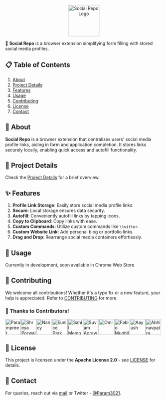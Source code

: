 <p align="center">
  <img src="https://github.com/shubhusion/SocialRepo/blob/main/src/assets/logos/logo.png" alt="Social Repo Logo" width="100px">
</p>

🚀 **Social Repo** is a browser extension simplifying form filling with stored social media profiles.

## 📋 Table of Contents

1. [About](#about)
2. [Project Details](#project-details)
3. [Features](#features)
4. [Usage](#usage)
5. [Contributing](#contributing)
6. [License](#license)
7. [Contact](#contact)

## 🌟 About

**Social Repo** is a browser extension that centralizes users' social media profile links, aiding in form and application completion. It stores links securely locally, enabling quick access and autofill functionality.

## 📌 Project Details

Check the [Project Details](.github/docs/README.md) for a brief overview.

## ✨ Features

1. **Profile Link Storage**: Easily store social media profile links.
2. **Secure**: Local storage ensures data security.
3. **Autofill**: Conveniently autofill links by tapping icons.
4. **Copy to Clipboard**: Copy links with ease.
5. **Custom Commands**: Utilize custom commands like `\twitter`.
6. **Custom Website Link**: Add personal blog or portfolio links.
7. **Drag and Drop**: Rearrange social media containers effortlessly.

## 🚀 Usage

Currently in development, soon available in Chrome Web Store.

## 🤝 Contributing

We welcome all contributions! Whether it's a typo fix or a new feature, your help is appreciated. Refer to [CONTRIBUTING](.github/docs/CONTRIBUTING.md) for more.

### 🙏 Thanks to Contributors!

<a href="https://github.com/Param302"><img src="https://avatars.githubusercontent.com/u/76559816?v=4" width="50px" height="auto" alt="Parampreet Singh"></a><a href="https://github.com/porwalshreyaa"><img src="https://avatars.githubusercontent.com/u/111834212?v=4" width="50px" height="auto" alt="Shreya Porwal"></a><a href="https://github.com/nancyvaryani"><img src="https://avatars.githubusercontent.com/u/97382450?v=4" width="50px" height="auto" alt="Nancy"></a><a href="https://github.com/evnxprk"><img src="https://avatars.githubusercontent.com/u/107530902?v=4" width="50px" height="auto" alt="Eunice Park"></a><a href="https://github.com/SamFusedBits"><img src="https://avatars.githubusercontent.com/u/129924814?v=4" width="50px" height="auto" alt="Sahil Memon"></a><a href="https://github.com/Suvam3456"><img src="https://avatars.githubusercontent.com/u/99579881?v=4" width="50px" height="auto" alt="Suvam Agrawal"></a><a href="https://github.com/NormTurtle"><img src="https://avatars.githubusercontent.com/u/108952834?v=4" width="50px" height="auto" alt="Omi"></a><a href="https://github.com/fabiomughilan"><img src="https://avatars.githubusercontent.com/u/64077520?v=4" width="50px" height="auto" alt="Fabio Mughilan"></a><a href="https://github.com/aayushwrld"><img src="https://avatars.githubusercontent.com/u/142794224?v=4" width="50px" height="auto" alt="Aayush"></a><a href="https://github.com/Abhinavpatra"><img src="https://avatars.githubusercontent.com/u/149466436?v=4" width="50px" height="auto" alt="Abhinavpatra"></a>

## 📄 License

This project is licensed under the **Apache License 2.0** - see [LICENSE](LICENSE) for details.

## 📧 Contact

For queries, reach out via [mail](mailto:connectwithparam.30@gmail.com) or Twitter - [@Param3021](https://twitter.com/Param3021).
